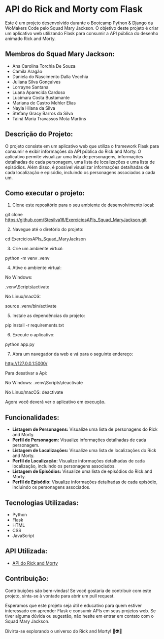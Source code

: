 # API do Rick and Morty com Flask

Este é um projeto desenvolvido durante o Bootcamp Python & Django da WoMakers Code pelo Squad Mary Jackson. O objetivo deste projeto é criar um aplicativo web utilizando Flask para consumir a API pública do desenho animado Rick and Morty.

## Membros do Squad Mary Jackson:

- Ana Carolina Torchia De Souza
- Camila Aragão
- Daniela do Nascimento Dalla Vecchia
- Juliana Silva Gonçalves
- Lorrayne Santana
- Luana Aparecida Cardoso
- Lucimara Costa Bustamante
- Mariana de Castro Mehler Elias
- Nayla Hilana da Silva
- Stefany Gracy Barros da Silva
- Tainá Maria Travassos Mota Martins

## Descrição do Projeto:

O projeto consiste em um aplicativo web que utiliza o framework Flask para consumir e exibir informações da API pública do Rick and Morty. O aplicativo permite visualizar uma lista de personagens, informações detalhadas de cada personagem, uma lista de localizações e uma lista de episódios. Além disso, é possível visualizar informações detalhadas de cada localização e episódio, incluindo os personagens associados a cada um.

## Como executar o projeto:

1. Clone este repositório para o seu ambiente de desenvolvimento local:

git clone https://github.com/Stesilva16/ExerciciosAPIs_Squad_MaryJackson.git

2. Navegue até o diretório do projeto:

cd ExerciciosAPIs_Squad_MaryJackson

3. Crie um ambiente virtual:

python -m venv .venv


4. Ative o ambiente virtual:

No Windows:

.venv\Scripts\activate


No Linux/macOS:

source .venv/bin/activate


5. Instale as dependências do projeto:

pip install -r requirements.txt


6. Execute o aplicativo:

python app.py


7. Abra um navegador da web e vá para o seguinte endereço:

http://127.0.0.1:5000/

Para desativar a Api:

No Windows:
.venv\Scripts\deactivate

No Linux/macOS:
deactivate

Agora você deverá ver o aplicativo em execução.

## Funcionalidades:

- **Listagem de Personagens:** Visualize uma lista de personagens do Rick and Morty.
- **Perfil de Personagem:** Visualize informações detalhadas de cada personagem.
- **Listagem de Localizações:** Visualize uma lista de localizações do Rick and Morty.
- **Perfil de Localização:** Visualize informações detalhadas de cada localização, incluindo os personagens associados.
- **Listagem de Episódios:** Visualize uma lista de episódios do Rick and Morty.
- **Perfil de Episódio:** Visualize informações detalhadas de cada episódio, incluindo os personagens associados.

## Tecnologias Utilizadas:

- Python
- Flask
- HTML
- CSS
- JavaScript

## API Utilizada:

- [API do Rick and Morty](https://rickandmortyapi.com/)

## Contribuição:

Contribuições são bem-vindas! Se você gostaria de contribuir com este projeto, sinta-se à vontade para abrir um pull request.

Esperamos que este projeto seja útil e educativo para quem estiver interessado em aprender Flask e consumir APIs em seus projetos web. Se tiver alguma dúvida ou sugestão, não hesite em entrar em contato com o Squad Mary Jackson.

Divirta-se explorando o universo do Rick and Morty! 🚀👽🔬






